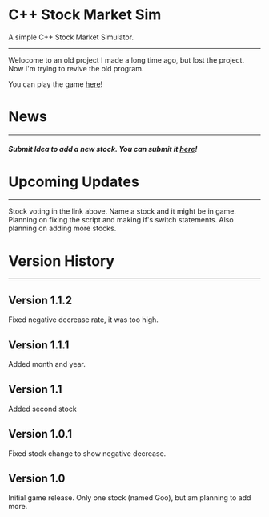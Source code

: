 # C++ Stock Market Sim
A simple C++ Stock Market Simulator.


_____________________________
Welocome to an old project I
made a long time ago, but lost
the project. Now I'm trying to revive
the old program.

You can play the game [here](https://c-stock-market.mamamia5x.repl.run)!

# News
_______
##### Submit Idea to add a new stock. You can submit it [here](https://simple1.mamamia5x.repl.co/)!

# Upcoming Updates
_________________
Stock voting in the link above. Name a stock and it might be in game.
Planning on fixing the script and making if's switch statements. Also planning on adding more stocks. 


# Version History
________________
## Version 1.1.2
Fixed negative decrease rate, it was too high.
## Version 1.1.1
Added month and year.
## Version 1.1
Added second stock
## Version 1.0.1
Fixed stock change to show negative decrease.
## Version 1.0
Initial game release. Only one stock (named Goo), but am planning to add more.
